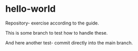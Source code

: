 # hello-world
Repository- exercise according to the guide.

This is some branch to test how to handle these.

And here another test- commit directly into the main branch.


